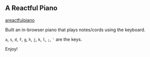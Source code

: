 ## A Reactful Piano

[areactfulpiano][heroku]

[heroku]: http://areactfulpiano.herokuapp.com

Built an in-browser piano that plays notes/cords using the keyboard.

`a`, `s`, `d`, `f`, `g`, `h`, `j`, `k`, `l`, `;`, `'` are the keys.

Enjoy!
